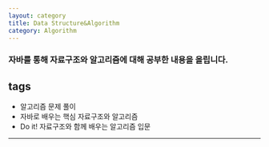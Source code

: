 ```yaml
---
layout: category
title: Data Structure&Algorithm
category: Algorithm
---
```

### 자바를 통해 자료구조와 알고리즘에 대해 공부한 내용을 올립니다.

## tags
- 알고리즘 문제 풀이
- 자바로 배우는 핵심 자료구조와 알고리즘
- Do it! 자료구조와 함께 배우는 알고리즘 입문

___
